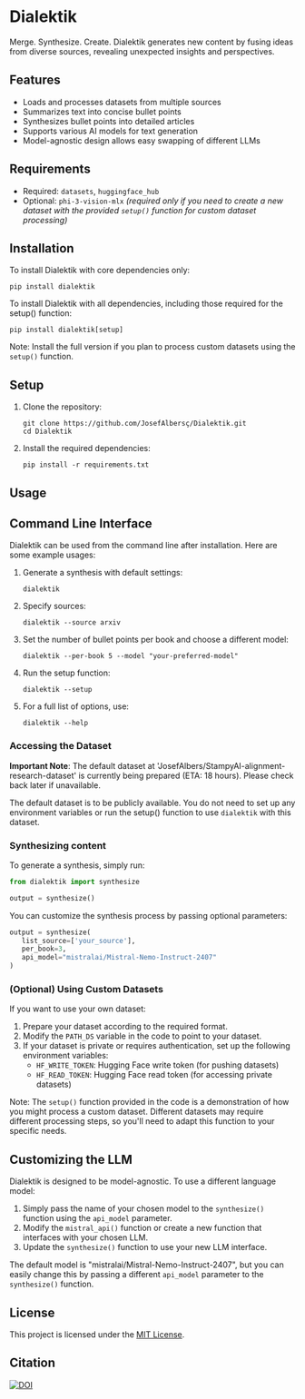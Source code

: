 # Dialektik

Merge. Synthesize. Create. Dialektik generates new content by fusing ideas from diverse sources, revealing unexpected insights and perspectives.

## Features

- Loads and processes datasets from multiple sources
- Summarizes text into concise bullet points
- Synthesizes bullet points into detailed articles
- Supports various AI models for text generation
- Model-agnostic design allows easy swapping of different LLMs

## Requirements

- Required: `datasets`, `huggingface_hub`
- Optional: `phi-3-vision-mlx` *(required only if you need to create a new dataset with the provided `setup()` function for custom dataset processing)*

## Installation

To install Dialektik with core dependencies only:

   ```
   pip install dialektik
   ```

To install Dialektik with all dependencies, including those required for the setup() function:

   ```
   pip install dialektik[setup]
   ```

Note: Install the full version if you plan to process custom datasets using the `setup()` function.

## Setup

1. Clone the repository:

   ```
   git clone https://github.com/JosefAlbersç/Dialektik.git
   cd Dialektik
   ```

2. Install the required dependencies:

   ```
   pip install -r requirements.txt
   ```

## Usage

## Command Line Interface

Dialektik can be used from the command line after installation. Here are some example usages:

1. Generate a synthesis with default settings:

   ```
   dialektik
   ```

2. Specify sources:

   ```
   dialektik --source arxiv
   ```

3. Set the number of bullet points per book and choose a different model:

   ```
   dialektik --per-book 5 --model "your-preferred-model"
   ```

4. Run the setup function:

   ```
   dialektik --setup
   ```

5. For a full list of options, use:

    ```
    dialektik --help
    ```

### Accessing the Dataset

**Important Note**: The default dataset at 'JosefAlbers/StampyAI-alignment-research-dataset' is currently being prepared (ETA: 18 hours). Please check back later if unavailable.

The default dataset is to be publicly available. You do not need to set up any environment variables or run the setup() function to use `dialektik` with this dataset.

### Synthesizing content

To generate a synthesis, simply run:

   ```python
   from dialektik import synthesize

   output = synthesize()
   ```

You can customize the synthesis process by passing optional parameters:

   ```python
   output = synthesize(
      list_source=['your_source'],
      per_book=3,
      api_model="mistralai/Mistral-Nemo-Instruct-2407"
   )
   ```

### (Optional) Using Custom Datasets

If you want to use your own dataset:

1. Prepare your dataset according to the required format.
2. Modify the `PATH_DS` variable in the code to point to your dataset.
3. If your dataset is private or requires authentication, set up the following environment variables:
   - `HF_WRITE_TOKEN`: Hugging Face write token (for pushing datasets)
   - `HF_READ_TOKEN`: Hugging Face read token (for accessing private datasets)

Note: The `setup()` function provided in the code is a demonstration of how you might process a custom dataset. Different datasets may require different processing steps, so you'll need to adapt this function to your specific needs.

## Customizing the LLM

Dialektik is designed to be model-agnostic. To use a different language model:

1. Simply pass the name of your chosen model to the `synthesize()` function using the `api_model` parameter.
2. Modify the `mistral_api()` function or create a new function that interfaces with your chosen LLM.
3. Update the `synthesize()` function to use your new LLM interface.

The default model is "mistralai/Mistral-Nemo-Instruct-2407", but you can easily change this by passing a different `api_model` parameter to the `synthesize()` function.

## License

This project is licensed under the [MIT License](LICENSE).

## Citation

<a href="https://zenodo.org/doi/10.5281/zenodo.11403221"><img src="https://zenodo.org/badge/806709541.svg" alt="DOI"></a>